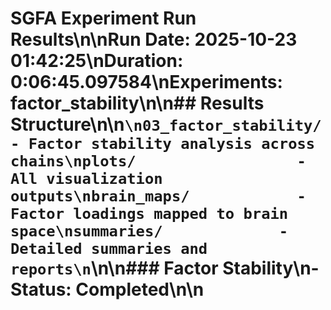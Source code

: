 # SGFA Experiment Run Results\n\n**Run Date:** 2025-10-23 01:42:25\n**Duration:** 0:06:45.097584\n**Experiments:** factor_stability\n\n## Results Structure\n\n```\n03_factor_stability/        - Factor stability analysis across chains\nplots/                  - All visualization outputs\nbrain_maps/            - Factor loadings mapped to brain space\nsummaries/             - Detailed summaries and reports\n```\n\n### Factor Stability\n- Status: Completed\n\n